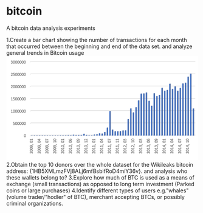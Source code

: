 # bitcoin
A bitcoin data analysis experiments

1.Create a bar chart showing the number of transactions for each month that occurred between the beginning and end of the data set. and analyze general trends in Bitcoin usage
![alt text](time.png)
2.Obtain the top 10 donors over the whole dataset for the Wikileaks bitcoin address: {1HB5XMLmzFVj8ALj6mfBsbifRoD4miY36v}. and analysis who these wallets belong to?
3.Explore how much of BTC is used as a means of exchange (small transactions) as opposed to long term investment (Parked coins or large purchases)
4.Identify different types of users e.g."whales" (volume trader/"hodler" of BTC), merchant accepting BTCs, or possibly criminal organizations.
